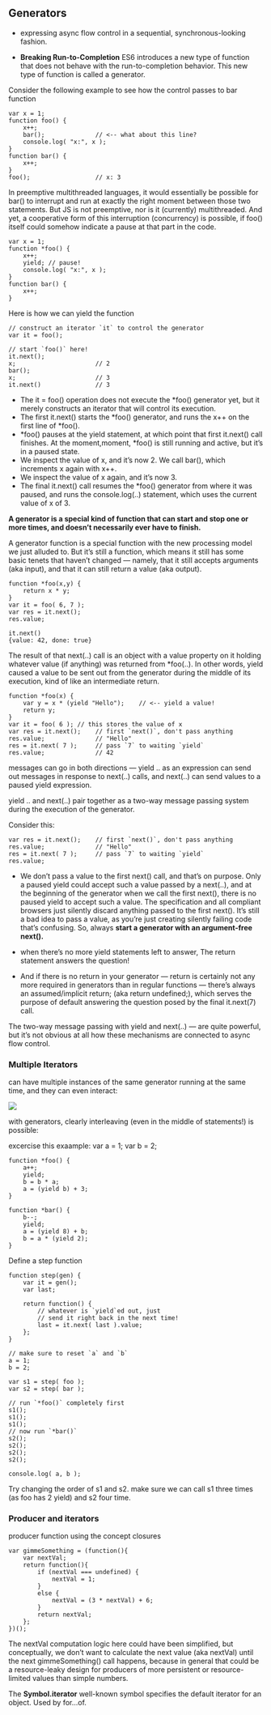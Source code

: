 ## Generators

* expressing async flow control in a sequential, synchronous-looking fashion.

* **Breaking Run-to-Completion** ES6 introduces a new type of function that does not behave with the run-to-completion behavior. This new type of function is called a generator.

Consider the following example to see how the control passes to bar function

    var x = 1;
    function foo() {
        x++;
        bar();              // <-- what about this line?
        console.log( "x:", x );
    }
    function bar() {
        x++;
    }
    foo();                  // x: 3

In preemptive multithreaded languages, it would essentially be possible for bar() to interrupt and run at exactly the right moment between those two statements. But JS is not preemptive, nor is it (currently) multithreaded. And yet, a cooperative form of this interruption (concurrency) is possible, if foo() itself could somehow indicate a pause at that part in the code.

    var x = 1;
    function *foo() {
        x++;
        yield; // pause!
        console.log( "x:", x );
    }
    function bar() {
        x++;
    }

Here is how we can yield the function 

    // construct an iterator `it` to control the generator
    var it = foo();

    // start `foo()` here!
    it.next();
    x;                      // 2
    bar();
    x;                      // 3
    it.next()               // 3

* The it = foo() operation does not execute the *foo() generator yet, but it merely constructs an iterator that will control its execution. 
* The first it.next() starts the *foo() generator, and runs the x++ on the first line of *foo().
* *foo() pauses at the yield statement, at which point that first it.next() call finishes. At the moment,moment, *foo() is still running and active, but it’s in a paused state.  
* We inspect the value of x, and it’s now 2.  We call bar(), which increments x again with x++.  
* We inspect the value of x again, and it’s now 3.
* The final it.next() call resumes the *foo() generator from where it was paused, and runs the console.log(..) statement, which uses the current value of x of 3.

**A generator is a special kind of function that can start and stop one or more times, and doesn’t necessarily ever have to finish.**

A generator function is a special function with the new processing model we just alluded to. But it’s still a function, which means it still has some basic tenets that haven’t changed — namely, that it still accepts arguments (aka input), and that it can still return a value (aka output).

    function *foo(x,y) {
        return x * y;
    }
    var it = foo( 6, 7 );
    var res = it.next();
    res.value;

    it.next()
    {value: 42, done: true}

The result of that next(..) call is an object with a value property on it holding whatever value (if anything) was returned from *foo(..). In other words, yield caused a value to be sent out from the generator during the middle of its execution, kind of like an intermediate return.

    function *foo(x) {
        var y = x * (yield "Hello");    // <-- yield a value!
        return y;
    }
    var it = foo( 6 ); // this stores the value of x
    var res = it.next();    // first `next()`, don't pass anything
    res.value;              // "Hello"
    res = it.next( 7 );     // pass `7` to waiting `yield`
    res.value;              // 42


messages can go in both directions — yield .. as an expression can send out messages in response to next(..) calls, and next(..) can send values to a paused yield expression.

yield .. and next(..) pair together as a two-way message passing system during the execution of the generator.

Consider this:

    var res = it.next();    // first `next()`, don't pass anything
    res.value;              // "Hello"
    res = it.next( 7 );     // pass `7` to waiting `yield`
    res.value;

* We don’t pass a value to the first next() call, and that’s on purpose. Only a paused yield could accept such a value passed by a next(..), and at the beginning of the generator when we call the first next(), there is no paused yield to accept such a value. The specification and all compliant browsers just silently discard anything passed to the first next(). It’s still a bad idea to pass a value, as you’re just creating silently failing code that’s confusing. So, always **start a generator with an argument-free next().**

* when there’s no more yield statements left to answer, The return statement answers the question!
* And if there is no return in your generator — return is certainly not any more required in generators than in regular functions — there’s always an assumed/implicit return; (aka return undefined;), which serves the purpose of default answering the question posed by the final it.next(7) call.

The two-way message passing with yield and next(..) — are quite powerful, but it’s not obvious at all how these mechanisms are connected to async flow control.

### Multiple Iterators

can have multiple instances of the same generator running at the same time, and they can even interact:

![](../images/MultipleIterator.png)

with generators, clearly interleaving (even in the middle of statements!) is possible:

excercise this exaample:
    var a = 1;
    var b = 2;

    function *foo() {
        a++;
        yield;
        b = b * a;
        a = (yield b) + 3;
    }

    function *bar() {
        b--;
        yield;
        a = (yield 8) + b;
        b = a * (yield 2);
    }

Define a step function

    function step(gen) {
        var it = gen();
        var last;

        return function() {
            // whatever is `yield`ed out, just
            // send it right back in the next time!
            last = it.next( last ).value;
        };
    }

    // make sure to reset `a` and `b`
    a = 1;
    b = 2;

    var s1 = step( foo );
    var s2 = step( bar );

    // run `*foo()` completely first
    s1();
    s1();
    s1();
    // now run `*bar()`
    s2();
    s2();
    s2();
    s2();

    console.log( a, b );

Try changing the order of s1 and s2. make sure we can call s1 three times (as foo has 2 yield) and s2 four time.


### Producer and iterators

producer function using the concept closures

    var gimmeSomething = (function(){
        var nextVal;
        return function(){
            if (nextVal === undefined) {
                nextVal = 1;
            }
            else {
                nextVal = (3 * nextVal) + 6;
            }
            return nextVal;
        };
    })();

The nextVal computation logic here could have been simplified, but conceptually, we don’t want to calculate the next value (aka nextVal) until the next gimmeSomething() call happens, because in general that could be a resource-leaky design for producers of more persistent or resource-limited values than simple numbers.

The **Symbol.iterator** well-known symbol specifies the default iterator for an object. Used by for...of.